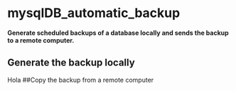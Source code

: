 # mysqlDB_automatic_backup
**Generate scheduled backups of a database locally and sends the backup to a remote computer.**

## Generate the backup locally
Hola
##Copy the backup from a remote computer
